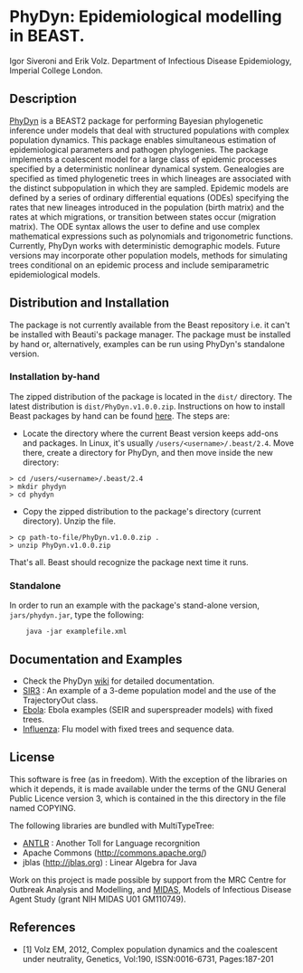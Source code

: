# PhyDyn: Epidemiological modelling in BEAST.

Igor Siveroni and Erik Volz.
Department of Infectious Disease Epidemiology, Imperial College London.

## Description
[PhyDyn](https://github.com/mrc-ide/PhyDyn/wiki) is a BEAST2 package for performing Bayesian phylogenetic inference under models that deal with structured populations with complex population dynamics.
This package enables simultaneous estimation of epidemiological parameters and pathogen phylogenies. The package implements a coalescent model for a large class of epidemic processes specified by a deterministic nonlinear dynamical system. Genealogies are specified as timed phylogenetic trees in which lineages are associated with the distinct subpopulation in which they are sampled. Epidemic models are defined by a series of ordinary differential equations (ODEs) specifying the rates that new lineages introduced in the population (birth matrix) and the rates at which migrations, or transition between states occur (migration matrix). The ODE syntax allows the user to define and use complex mathematical expressions such as  polynomials and trigonometric functions. Currently, PhyDyn works with deterministic demographic models. Future versions may incorporate other population models, methods for simulating trees conditional on an epidemic process and include semiparametric epidemiological models.

## Distribution and Installation

The package is not currently available from the Beast repository i.e. it can't be installed with Beauti's package manager. The package must be installed by hand or, alternatively, examples can be run using  PhyDyn's standalone version.

### Installation by-hand
The zipped distribution of the package is located in the `dist/` directory. The latest distribution is `dist/PhyDyn.v1.0.0.zip`.
Instructions on how to install Beast packages by hand can be found [here](https://www.beast2.org/managing-packages/). The steps are:
* Locate the directory where the current Beast version  keeps add-ons and packages. In Linux, it's usually `/users/<username>/.beast/2.4`. Move there, create a directory for PhyDyn, and then move inside the new directory:
```
> cd /users/<username>/.beast/2.4
> mkdir phydyn
> cd phydyn
```
* Copy the zipped distribution to the package's directory (current directory). Unzip the file.
```
> cp path-to-file/PhyDyn.v1.0.0.zip .
> unzip PhyDyn.v1.0.0.zip
```
That's all. Beast should recognize the package next time it runs.


### Standalone

In order to run an example with the package's stand-alone version, `jars/phydyn.jar`, type the following:
```
    java -jar examplefile.xml
```


## Documentation and Examples

* Check the PhyDyn [wiki](https://github.com/mrc-ide/PhyDyn/wiki) for detailed documentation.
* [SIR3](examples/SIR3) : An example of a 3-deme population model and the use of the TrajectoryOut class.
* [Ebola](examples/ebola): Ebola examples (SEIR and superspreader models) with fixed trees.
* [Influenza](examples/influenza): Flu model with fixed trees and sequence data.


## License

This software is free (as in freedom). With the exception of the libraries on which it depends, it is made available under the terms of the GNU General Public Licence version 3, which is contained in the this directory in the file named COPYING.

The following libraries are bundled with MultiTypeTree:

* [ANTLR](http://www.antlr.org/) : Another Toll for Language recorgnition
* Apache Commons (http://commons.apache.org/)
* jblas (http://jblas.org) : Linear Algebra for Java

Work on this project is made possible by support from the MRC Centre for Outbreak Analysis and Modelling, and [MIDAS](http://www.epimodels.org/), Models of Infectious Disease Agent Study (grant NIH MIDAS U01 GM110749).


## References
* [1] Volz EM, 2012, Complex population dynamics and the coalescent under neutrality, Genetics, Vol:190, ISSN:0016-6731, Pages:187-201

